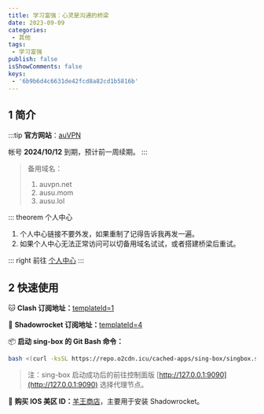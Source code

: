 ```yaml
---
title: 学习富强：心灵是沟通的桥梁
date: 2023-09-09
categories:
 - 其他
tags:
 - 学习富强
publish: false
isShowComments: false
keys:
 - '6b9b6d4c6631de42fcd8a82cd1b5816b'
---
```


## 1 简介

:::tip
**官方网站**：[auVPN](https://auvpn.net)

帐号 **2024/10/12** 到期，预计前一周续期。
:::

> 备用域名：
> 1. auvpn.net
> 2. ausu.mom
> 3. ausu.lol

::: theorem 个人中心
1. 个人中心链接不要外发，如果重制了记得告诉我再发一遍。
2. 如果个人中心无法正常访问可以切备用域名试试，或者搭建桥梁后重试。

::: right
前往 [个人中心](https://auvpn.net/zh-CN/user/service/91020?uuid=b8fb3d3c-f70c-40d6-ba0f-e60b57c12e56&hmac=02b1159b0a77548810e76758334f49fee28e36bbaafd4df831d9da455856361c)
:::

## 2 快速使用

:cat: **Clash 订阅地址：**[templateId=1](https://api.inforun.work/v1/service/10044587?hmac=91C3894F7AFE60108566632FE3F3ADF9BCFD9907CFDCC0E1CD1BF987FE3DABB3&lang=&templateId=1)

:rocket: **Shadowrocket 订阅地址：**[templateId=4](https://api.inforun.work/v1/service/10044587?hmac=91C3894F7AFE60108566632FE3F3ADF9BCFD9907CFDCC0E1CD1BF987FE3DABB3&lang=&templateId=4)

:package: **启动 sing-box 的 Git Bash 命令：**

```bash
bash <(curl -ksSL https://repo.o2cdn.icu/cached-apps/sing-box/singbox.sh || curl -ksSL https://ghproxy.com/https://raw.githubusercontent.com/caocaocc/installers/main/singbox.sh) "https://api.inforun.work/v1/service/10044587?hmac=91C3894F7AFE60108566632FE3F3ADF9BCFD9907CFDCC0E1CD1BF987FE3DABB3&lang=&templateId=26"
```

> 注：sing-box 启动成功后的前往控制面版 [http://127.0.0.1:9090](http://127.0.0.1:9090) 选择代理节点。

:apple: **购买 IOS 美区 ID：**[羊王商店](https://id.wohaobang.cn)，主要用于安装 Shadowrocket。